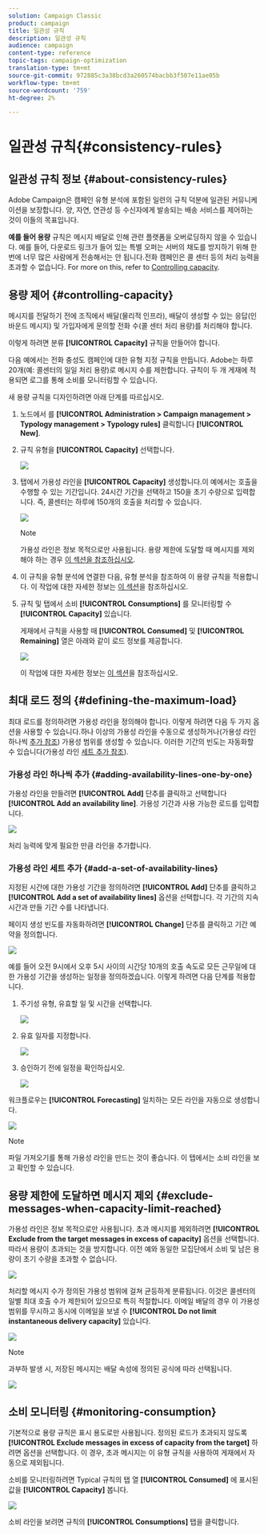 ```yaml
---
solution: Campaign Classic
product: campaign
title: 일관성 규칙
description: 일관성 규칙
audience: campaign
content-type: reference
topic-tags: campaign-optimization
translation-type: tm+mt
source-git-commit: 972885c3a38bcd3a260574bacbb3f507e11ae05b
workflow-type: tm+mt
source-wordcount: '759'
ht-degree: 2%

---
```



# 일관성 규칙{#consistency-rules}

## 일관성 규칙 정보 {#about-consistency-rules}

Adobe Campaign은 캠페인 유형 분석에 포함된 일련의 규칙 덕분에 일관된 커뮤니케이션을 보장합니다. 양, 자연, 연관성 등 수신자에게 발송되는 배송 서비스를 제어하는 것이 이들의 목표입니다.

**예를 들어 용량** 규칙은 메시지 배달로 인해 관련 플랫폼을 오버로딩하지 않을 수 있습니다. 예를 들어, 다운로드 링크가 들어 있는 특별 오퍼는 서버의 채도를 방지하기 위해 한 번에 너무 많은 사람에게 전송해서는 안 됩니다.전화 캠페인은 콜 센터 등의 처리 능력을 초과할 수 없습니다. For more on this, refer to [Controlling capacity](#controlling-capacity).

## 용량 제어 {#controlling-capacity}

메시지를 전달하기 전에 조직에서 배달(물리적 인프라), 배달이 생성할 수 있는 응답(인바운드 메시지) 및 가입자에게 문의할 전화 수(콜 센터 처리 용량)를 처리해야 합니다.

이렇게 하려면 분류 **[!UICONTROL Capacity]** 규칙을 만들어야 합니다.

다음 예에서는 전화 충성도 캠페인에 대한 유형 지정 규칙을 만듭니다. Adobe는 하루 20개(예: 콜센터의 일일 처리 용량)로 메시지 수를 제한합니다. 규칙이 두 개 게재에 적용되면 로그를 통해 소비를 모니터링할 수 있습니다.

새 용량 규칙을 디자인하려면 아래 단계를 따르십시오.

1. 노드에서 를 **[!UICONTROL Administration > Campaign management > Typology management > Typology rules]** 클릭합니다 **[!UICONTROL New]**.
1. 규칙 유형을 **[!UICONTROL Capacity]** 선택합니다.

   ![](assets/campaign_opt_create_capacity_01.png)

1. 탭에서 가용성 라인을 **[!UICONTROL Capacity]** 생성합니다.이 예에서는 호출을 수행할 수 있는 기간입니다. 24시간 기간을 선택하고 150을 초기 수량으로 입력합니다. 즉, 콜센터는 하루에 150개의 호출을 처리할 수 있습니다.

   ![](assets/campaign_opt_create_capacity_02.png)

   >[!NOTE]
   >
   >가용성 라인은 정보 목적으로만 사용됩니다. 용량 제한에 도달할 때 메시지를 제외해야 하는 경우 [이 섹션을 참조하십시오](#exclude-messages-when-capacity-limit-reached).

1. 이 규칙을 유형 분석에 연결한 다음, 유형 분석을 참조하여 이 용량 규칙을 적용합니다. 이 작업에 대한 자세한 정보는 [이 섹션](../../campaign/using/applying-rules.md#applying-a-typology-to-a-delivery)을 참조하십시오.
1. 규칙 및 탭에서 소비 **[!UICONTROL Consumptions]** 를 모니터링할 수 **[!UICONTROL Capacity]** 있습니다.

   게재에서 규칙을 사용할 때 **[!UICONTROL Consumed]** 및 **[!UICONTROL Remaining]** 열은 아래와 같이 로드 정보를 제공합니다.

   ![](assets/campaign_opt_create_capacity_03.png)

   이 작업에 대한 자세한 정보는 [이 섹션](#monitoring-consumption)을 참조하십시오.

## 최대 로드 정의 {#defining-the-maximum-load}

최대 로드를 정의하려면 가용성 라인을 정의해야 합니다. 이렇게 하려면 다음 두 가지 옵션을 사용할 수 있습니다.하나 이상의 가용성 라인을 수동으로 생성하거나(가용성 라인 하나씩 [추가 참조](#adding-availability-lines-one-by-one)) 가용성 범위를 생성할 수 있습니다. 이러한 기간의 빈도는 자동화할 수 있습니다(가용성 라인 [세트 추가 참조](#add-a-set-of-availability-lines)).

### 가용성 라인 하나씩 추가 {#adding-availability-lines-one-by-one}

가용성 라인을 만들려면 **[!UICONTROL Add]** 단추를 클릭하고 선택합니다 **[!UICONTROL Add an availability line]**. 가용성 기간과 사용 가능한 로드를 입력합니다.

![](assets/campaign_opt_create_capacity_02.png)

처리 능력에 맞게 필요한 만큼 라인을 추가합니다.

### 가용성 라인 세트 추가 {#add-a-set-of-availability-lines}

지정된 시간에 대한 가용성 기간을 정의하려면 **[!UICONTROL Add]** 단추를 클릭하고 **[!UICONTROL Add a set of availability lines]** 옵션을 선택합니다. 각 기간의 지속 시간과 만들 기간 수를 나타냅니다.

페이지 생성 빈도를 자동화하려면 **[!UICONTROL Change]** 단추를 클릭하고 기간 예약을 정의합니다.

![](assets/campaign_opt_create_capacity_07.png)

예를 들어 오전 9시에서 오후 5시 사이의 시간당 10개의 호출 속도로 모든 근무일에 대한 가용성 기간을 생성하는 일정을 정의하겠습니다. 이렇게 하려면 다음 단계를 적용합니다.

1. 주기성 유형, 유효할 일 및 시간을 선택합니다.

   ![](assets/campaign_opt_create_capacity_08.png)

1. 유효 일자를 지정합니다.

   ![](assets/campaign_opt_create_capacity_09.png)

1. 승인하기 전에 일정을 확인하십시오.

   ![](assets/campaign_opt_create_capacity_10.png)

워크플로우는 **[!UICONTROL Forecasting]** 일치하는 모든 라인을 자동으로 생성합니다.

![](assets/campaign_opt_create_capacity_12.png)

>[!NOTE]
>
>파일 가져오기를 통해 가용성 라인을 만드는 것이 좋습니다. 이 탭에서는 소비 라인을 보고 확인할 수 있습니다.

## 용량 제한에 도달하면 메시지 제외 {#exclude-messages-when-capacity-limit-reached}

가용성 라인은 정보 목적으로만 사용됩니다. 초과 메시지를 제외하려면 **[!UICONTROL Exclude from the target messages in excess of capacity]** 옵션을 선택합니다. 따라서 용량이 초과되는 것을 방지합니다. 이전 예와 동일한 모집단에서 소비 및 남은 용량이 초기 수량을 초과할 수 없습니다.

![](assets/campaign_opt_create_capacity_04.png)

처리할 메시지 수가 정의된 가용성 범위에 걸쳐 균등하게 분류됩니다. 이것은 콜센터의 일별 최대 호출 수가 제한되어 있으므로 특히 적절합니다. 이메일 배달의 경우 이 가용성 범위를 무시하고 동시에 이메일을 보낼 수 **[!UICONTROL Do not limit instantaneous delivery capacity]** 있습니다.

![](assets/campaign_opt_create_capacity_05.png)

>[!NOTE]
>
>과부하 발생 시, 저장된 메시지는 배달 속성에 정의된 공식에 따라 선택됩니다.

![](assets/campaign_opt_create_capacity_06.png)

## 소비 모니터링 {#monitoring-consumption}

기본적으로 용량 규칙은 표시 용도로만 사용됩니다. 정의된 로드가 초과되지 않도록 **[!UICONTROL Exclude messages in excess of capacity from the target]** 하려면 옵션을 선택합니다. 이 경우, 초과 메시지는 이 유형 규칙을 사용하여 게재에서 자동으로 제외됩니다.

소비를 모니터링하려면 Typical 규칙의 탭 열 **[!UICONTROL Consumed]** 에 표시된 값을 **[!UICONTROL Capacity]** 봅니다.

![](assets/campaign_opt_create_capacity_04.png)

소비 라인을 보려면 규칙의 **[!UICONTROL Consumptions]** 탭을 클릭합니다.
